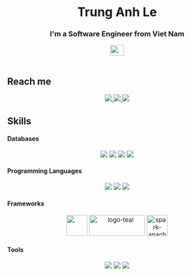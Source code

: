 <h1 align="center">Trung Anh Le</h1>
<h3 align="center">I'm a Software Engineer from Viet Nam</h3>
<div align="center">
  <img src="https://github.com/csmoore/country-flag-icons/blob/master/country-flags-4x3-svg/vn.svg" style="height: 24px; width: 32px;"/>
</div>


<br />

## Reach me

<p align="center">
  <a href="https://www.linkedin.com/in/anhll/" target="_blank">
    <img src="https://img.icons8.com/fluent/48/000000/linkedin.png"/>
  </a>
  <!-- 
  <a href="https://www.facebook.com/01.tien" alt="Facebook">
    <img src="https://img.icons8.com/fluent/48/000000/facebook-new.png" target="_blank" />
  </a>
  <a href="https://www.youtube.com/channel/UCaRr1SjyHm61RrLY-DIBm1g" alt="Youtube channel" target="_blank" >
    <img src="https://img.icons8.com/fluent/48/000000/youtube-play.png"/>
  </a>
  <a href="https://www.kaggle.com/nguyenhuynhminhtien" alt="Kaggle" target="_blank" >
    <img src="https://img.icons8.com/windows/48/000000/kaggle.png"/>
  </a>
  -->
  <a href="https://github.com/GreatGob" alt="Github">
    <img src="https://img.icons8.com/fluent/48/000000/github.png"/>
  </a> 
  <a href="mailto:anhle.dut.ete@gmail.com" alt="Email">
    <img src="https://img.icons8.com/fluent/48/000000/mailing.png"/>
  </a>
</p>

## Skills
<h4>Databases</h4>
<div align="center">
  <img src="https://img.icons8.com/color/48/000000/mysql-logo.png"/>
  <img src="https://img.icons8.com/color/48/postgreesql.png"/>
  <img src="https://img.icons8.com/color/48/000000/microsoft-sql-server.png"/>
  <img src="https://img.icons8.com/color/48/000000/mongodb.png"/>
</div>

<h4>Programming Languages</h4>
<div align="center">
  <img src="https://img.icons8.com/color/48/python--v1.png"/>
  <img src="https://img.icons8.com/color/48/c-plus-plus-logo.png"/>
  <img src="https://img.icons8.com/fluent/48/000000/matlab.png"/>
</div>

<h4>Frameworks</h4>
<div align="center">
  <img src="https://img.icons8.com/color/48/django.png" style="height: 48px; width: 48px;"/>
  <img src="https://i.ibb.co/XC3y1Wv/logo-teal.png" alt="logo-teal" border="0" style="height: 48px; width: 128px;">
  <img src="https://i.ibb.co/WyGM2Lb/spark-apache.png" alt="spark-apache" style="height: 48px; width: 48px;"/>
</div>

<h4>Tools</h4>
<div align="center">
  <img src="https://img.icons8.com/fluency/48/docker.png"/>
  <img src="https://img.icons8.com/fluency/48/power-bi-2021.png"/>
  <img src="https://img.icons8.com/dusk/48/000000/anaconda.png"/>
</div>


